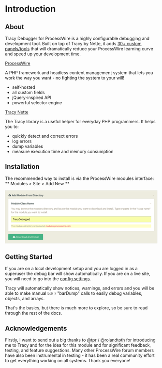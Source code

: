 # Introduction

## About
Tracy Debugger for ProcessWire is a highly configurable debugging and development tool. Built on top of Tracy by Nette, it adds [30+ custom panels/tools](panels.md) that will dramatically reduce your ProcessWire learning curve and speed up your development time.

[ProcessWire](https://processwire.com)

A PHP framework and headless content management system that lets you work the way you want - no fighting the system to your will!

* self-hosted
* all custom fields
* jQuery-inspired API
* powerful selector engine

[Tracy Nette](https://tracy.nette.org/)

The Tracy library is a useful helper for everyday PHP programmers. It helps you to:
* quickly detect and correct errors
* log errors
* dump variables
* measure execution time and memory consumption

## Installation
The recommended way to install is via the ProcessWire modules interface: ** Modules > Site > Add New **

![Tracy Debug Bar Kitchen Sink](img/install.png "Tracy Debugger")

## Getting Started
If you are on a local development setup and you are logged in as a superuser the debug bar will show automatically. If you are on a live site, you will need to go into the [config settings](configuration.md).

Tracy will automatically show notices, warnings, and errors and you will be able to make manual `bd()` "barDump" calls to easily debug variables, objects, and arrays.

That's the basics, but there is much more to explore, so be sure to read through the rest of the docs.

## Acknowledgements
Firstly, I want to send out a big thanks to [@tpr](https://processwire.com/talk/profile/3156-tpr/) / [@rolandtoth](https://github.com/rolandtoth/) for introducing me to Tracy and for the idea for this module and for significant feedback, testing, and feature suggestions. Many other ProcessWire forum members have also been instrumental in testing - it has been a real community effort to get everything working on all systems. Thank you everyone!
